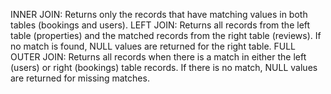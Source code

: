 INNER JOIN: Returns only the records that have matching values in both tables (bookings and users).
LEFT JOIN: Returns all records from the left table (properties) and the matched records from the right table (reviews). If no match is found, NULL values are returned for the right table.
FULL OUTER JOIN: Returns all records when there is a match in either the left (users) or right (bookings) table records. If there is no match, NULL values are returned for missing matches.
